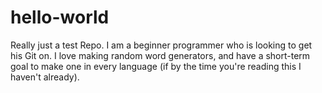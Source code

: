 # hello-world
Really just a test Repo.
I am a beginner programmer who is looking to get his Git on.
I love making random word generators, and have a short-term goal to make one in every language (if by the time you're reading this I haven't already).
